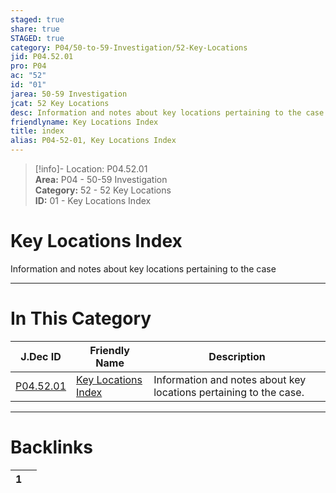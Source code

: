 ```yaml
---  
staged: true  
share: true  
STAGED: true  
category: P04/50-to-59-Investigation/52-Key-Locations  
jid: P04.52.01  
pro: P04  
ac: "52"  
id: "01"  
jarea: 50-59 Investigation  
jcat: 52 Key Locations  
desc: Information and notes about key locations pertaining to the case.  
friendlyname: Key Locations Index  
title: index  
alias: P04-52-01, Key Locations Index  
---  
```

  
>[!info]- Location: P04.52.01  
>**Area:** P04 - 50-59 Investigation  
>**Category:** 52 - 52 Key Locations  
>**ID:** 01 - Key Locations Index  
  
# Key Locations Index  
  
Information and notes about key locations pertaining to the case  
   
  
  
---  
# In This Category  
  
| J.Dec ID                                                                                       | Friendly Name                                                                                            | Description                                                       |  
| ---------------------------------------------------------------------------------------------- | -------------------------------------------------------------------------------------------------------- | ----------------------------------------------------------------- |  
| [P04.52.01](index.md) | [Key Locations Index](index.md) | Information and notes about key locations pertaining to the case. |  
  
  
---  
# Backlinks  
<div><table class="dataview table-view-table"><thead class="table-view-thead"><tr class="table-view-tr-header"><th class="table-view-th"><span></span><span class="dataview small-text">1</span></th><th class="table-view-th"><span></span></th></tr></thead><tbody class="table-view-tbody"></tbody></table></div>